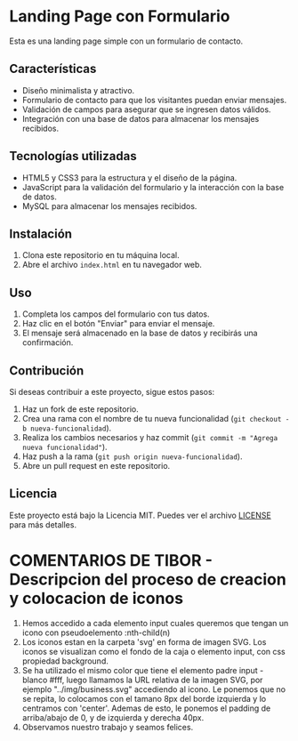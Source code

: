 # Landing Page con Formulario

Esta es una landing page simple con un formulario de contacto.

## Características

- Diseño minimalista y atractivo.
- Formulario de contacto para que los visitantes puedan enviar mensajes.
- Validación de campos para asegurar que se ingresen datos válidos.
- Integración con una base de datos para almacenar los mensajes recibidos.

## Tecnologías utilizadas

- HTML5 y CSS3 para la estructura y el diseño de la página.
- JavaScript para la validación del formulario y la interacción con la base de datos.
- MySQL para almacenar los mensajes recibidos.

## Instalación

1. Clona este repositorio en tu máquina local.
2. Abre el archivo `index.html` en tu navegador web.

## Uso

1. Completa los campos del formulario con tus datos.
2. Haz clic en el botón "Enviar" para enviar el mensaje.
3. El mensaje será almacenado en la base de datos y recibirás una confirmación.

## Contribución

Si deseas contribuir a este proyecto, sigue estos pasos:

1. Haz un fork de este repositorio.
2. Crea una rama con el nombre de tu nueva funcionalidad (`git checkout -b nueva-funcionalidad`).
3. Realiza los cambios necesarios y haz commit (`git commit -m "Agrega nueva funcionalidad"`).
4. Haz push a la rama (`git push origin nueva-funcionalidad`).
5. Abre un pull request en este repositorio.

## Licencia

Este proyecto está bajo la Licencia MIT. Puedes ver el archivo [LICENSE](LICENSE) para más detalles.

# COMENTARIOS DE TIBOR - Descripcion del proceso de creacion y colocacion de iconos
1. Hemos accedido a cada elemento input cuales queremos que tengan un icono con pseudoelemento :nth-child(n) 
2. Los iconos estan en la carpeta 'svg' en forma de imagen SVG. Los iconos se visualizan como el fondo de la caja o elemento input, con css propiedad background.
3. Se ha utilizado el mismo color que tiene el elemento padre input - blanco #fff, luego llamamos la URL relativa de la imagen SVG, por ejemplo "../img/business.svg" accediendo al icono. Le ponemos que no se repita, lo colocamos con el tamano 8px del borde izquierda y lo centramos con 'center'. Ademas de esto, le ponemos el padding de arriba/abajo de 0, y de izquierda y derecha 40px.
4. Observamos nuestro trabajo y seamos felices.
